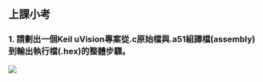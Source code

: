 ## 上課小考
### 1. 請劃出一個Keil uVision專案從.c原始檔與.a51組譯檔(assembly)到輸出執行檔(.hex)的整體步驟。
![](https://media.discordapp.net/attachments/816857285526945794/824441389596147783/20210325.png)